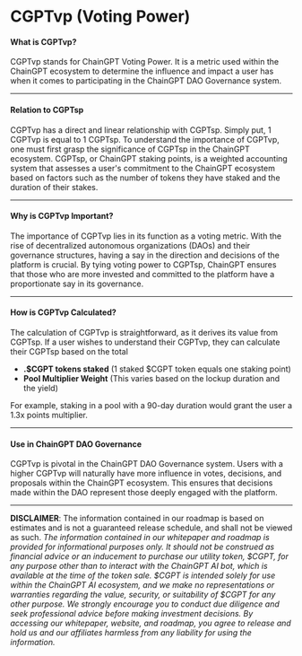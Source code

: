 # CGPTvp (Voting Power)

#### **What is CGPTvp?**

CGPTvp stands for ChainGPT Voting Power. It is a metric used within the ChainGPT ecosystem to determine the influence and impact a user has when it comes to participating in the ChainGPT DAO Governance system.

***

#### **Relation to CGPTsp**

CGPTvp has a direct and linear relationship with CGPTsp. Simply put, 1 CGPTvp is equal to 1 CGPTsp. To understand the importance of CGPTvp, one must first grasp the significance of CGPTsp in the ChainGPT ecosystem. CGPTsp, or ChainGPT staking points, is a weighted accounting system that assesses a user's commitment to the ChainGPT ecosystem based on factors such as the number of tokens they have staked and the duration of their stakes.

***

#### **Why is CGPTvp Important?**

The importance of CGPTvp lies in its function as a voting metric. With the rise of decentralized autonomous organizations (DAOs) and their governance structures, having a say in the direction and decisions of the platform is crucial. By tying voting power to CGPTsp, ChainGPT ensures that those who are more invested and committed to the platform have a proportionate say in its governance.

***

#### **How is CGPTvp Calculated?**

The calculation of CGPTvp is straightforward, as it derives its value from CGPTsp. If a user wishes to understand their CGPTvp, they can calculate their CGPTsp based on the total

* **.$CGPT tokens staked** (1 staked $CGPT token equals one staking point)
* **Pool Multiplier Weight** (This varies based on the lockup duration and the yield)

For example, staking in a pool with a 90-day duration would grant the user a 1.3x points multiplier.

***

#### **Use in ChainGPT DAO Governance**

CGPTvp is pivotal in the ChainGPT DAO Governance system. Users with a higher CGPTvp will naturally have more influence in votes, decisions, and proposals within the ChainGPT ecosystem. This ensures that decisions made within the DAO represent those deeply engaged with the platform.

***

**DISCLAIMER**: The information contained in our roadmap is based on estimates and is not a guaranteed release schedule, and shall not be viewed as such.  _The information contained in our whitepaper and roadmap is provided for informational purposes only. It should not be construed as financial advice or an inducement to purchase our utility token, $CGPT, for any purpose other than to interact with the ChainGPT AI bot, which is available at the time of the token sale. $CGPT is intended solely for use within the ChainGPT AI ecosystem, and we make no representations or warranties regarding the value, security, or suitability of $CGPT for any other purpose. We strongly encourage you to conduct due diligence and seek professional advice before making investment decisions. By accessing our whitepaper, website, and roadmap, you agree to release and hold us and our affiliates harmless from any liability for using the information._&#x20;
